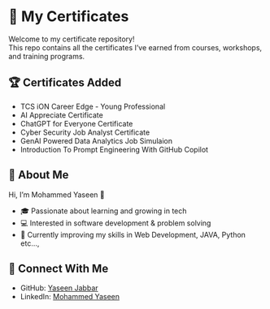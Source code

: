 # 📜 My Certificates

Welcome to my certificate repository!  
This repo contains all the certificates I’ve earned from courses, workshops, and training programs.  



## 🏆 Certificates Added
- TCS iON Career Edge - Young Professional
- AI Appreciate Certificate
- ChatGPT for Everyone Certificate
- Cyber Security Job Analyst Certificate
- GenAI Powered Data Analytics Job Simulaion
- Introduction To Prompt Engineering With GitHub Copilot



## 📌 About Me
Hi, I’m Mohammed Yaseen 👋  
- 🎓 Passionate about learning and growing in tech  
- 💻 Interested in software development & problem solving  
- 🌱 Currently improving my skills in Web Development, JAVA, Python etc..., 


## 🔗 Connect With Me
- GitHub: [Yaseen Jabbar](https://github.com/YaseenJabbar)
- LinkedIn: [Mohammed Yaseen](https://linkedin.com/in/mohammedyaseen13)  
